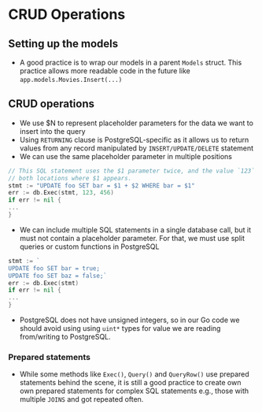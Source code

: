 # CRUD Operations

## Setting up the models

- A good practice is to wrap our models in a parent `Models` struct. This practice allows more readable code in the future like `app.models.Movies.Insert(...)`

## CRUD operations

- We use $N to represent placeholder parameters for the data we want to insert into the query
- Using `RETURNING` clause is PostgreSQL-specific as it allows us to return values from any record manipulated by `INSERT/UPDATE/DELETE` statement
- We can use the same placeholder parameter in multiple positions

```go
// This SQL statement uses the $1 parameter twice, and the value `123` will be used in
// both locations where $1 appears.
stmt := "UPDATE foo SET bar = $1 + $2 WHERE bar = $1"
err := db.Exec(stmt, 123, 456)
if err != nil {
...
}
```

- We can include multiple SQL statements in a single database call, but it must not contain a placeholder parameter. For that, we must use split queries or custom functions in PostgreSQL

```go
stmt := `
UPDATE foo SET bar = true;
UPDATE foo SET baz = false;`
err := db.Exec(stmt)
if err != nil {
...
}
```

- PostgreSQL does not have unsigned integers, so in our Go code we should avoid using using `uint*` types for value we are reading from/writing to PostgreSQL.


### Prepared statements
- While some methods like `Exec()`, `Query()` and `QueryRow()` use prepared statements behind the scene, it is still a good practice to create own own prepared statements for complex SQL statements e.g., those with multiple `JOINS` and got repeated often.
